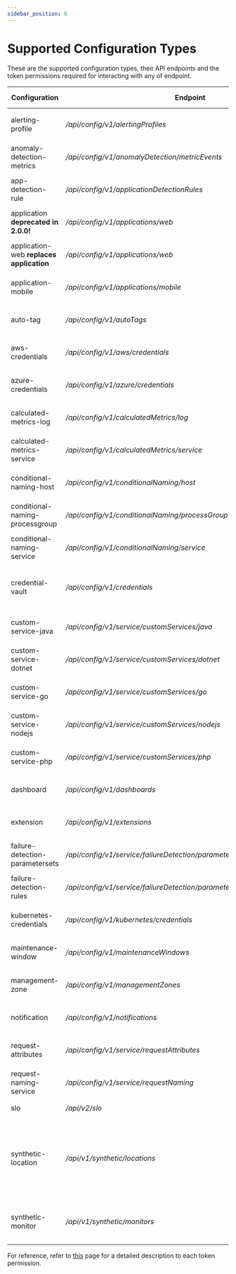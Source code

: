 ```yaml
---
sidebar_position: 6
---
```


# Supported Configuration Types

These are the supported configuration types, their API endpoints and the token permissions required for interacting with any of endpoint.

| Configuration                   | Endpoint                                        | Token Permission(s)                                                                                                 |
| ------------------------------- | ----------------------------------------------- | ------------------------------------------------------------------------------------------------------------------- |
| alerting-profile                | _/api/config/v1/alertingProfiles_               | `Read Configuration` & `Write Configuration`                                                                        |
| anomaly-detection-metrics       | _/api/config/v1/anomalyDetection/metricEvents_  | `Read Configuration` & `Write Configuration`                                                                        |
| app-detection-rule              | _/api/config/v1/applicationDetectionRules_      | `Read Configuration` & `Write Configuration`                                                                        |
| application **deprecated in 2.0.0!**| _/api/config/v1/applications/web_           | `Read Configuration` & `Write Configuration`                                                                        |
| application-web **replaces application**| _/api/config/v1/applications/web_       | `Read Configuration` & `Write Configuration`                                                                        |
| application-mobile              | _/api/config/v1/applications/mobile_            | `Read Configuration` & `Write Configuration`                                                                        |
| auto-tag                        | _/api/config/v1/autoTags_                       | `Read Configuration` & `Write Configuration`                                                                        |
| aws-credentials                 | _/api/config/v1/aws/credentials_                | `Read Configuration` & `Write Configuration`                                                                        |
| azure-credentials               | _/api/config/v1/azure/credentials_              | `Read Configuration` & `Write Configuration`                                                                        |
| calculated-metrics-log          | _/api/config/v1/calculatedMetrics/log_          | `Read Configuration` & `Write Configuration`                                                                        |
| calculated-metrics-service      | _/api/config/v1/calculatedMetrics/service_      | `Read Configuration` & `Write Configuration`                                                                        |
| conditional-naming-host         | _/api/config/v1/conditionalNaming/host_         | `Read Configuration` & `Write Configuration`                                                                        |
| conditional-naming-processgroup | _/api/config/v1/conditionalNaming/processGroup_ | `Read Configuration` & `Write Configuration`                                                                        |
| conditional-naming-service      | _/api/config/v1/conditionalNaming/service_      | `Read Configuration` & `Write Configuration`                                                                        |
| credential-vault                | _/api/config/v1/credentials_                    | `Read Credential Vault Entries` & `Write Credential Vault Entries`                                                  |
| custom-service-java             | _/api/config/v1/service/customServices/java_    | `Read Configuration` & `Write Configuration`                                                                        |
| custom-service-dotnet           | _/api/config/v1/service/customServices/dotnet_  | `Read Configuration` & `Write Configuration`                                                                        |
| custom-service-go               | _/api/config/v1/service/customServices/go_      | `Read Configuration` & `Write Configuration`                                                                        |
| custom-service-nodejs           | _/api/config/v1/service/customServices/nodejs_  | `Read Configuration` & `Write Configuration`                                                                        |
| custom-service-php              | _/api/config/v1/service/customServices/php_     | `Read Configuration` & `Write Configuration`                                                                        |
| dashboard                       | _/api/config/v1/dashboards_                     | `Read Configuration` & `Write Configuration`                                                                        |
| extension                       | _/api/config/v1/extensions_                     | `Read Configuration` & `Write Configuration`                                                                        |
| failure-detection-parametersets          | _/api/config/v1/service/failureDetection/parameterSelection/parameterSets_  | `Read Configuration` & `Write Configuration`                                   |
| failure-detection-rules                  | _/api/config/v1/service/failureDetection/parameterSelection/rules_          | `Read Configuration` & `Write Configuration`                                   |
| kubernetes-credentials          | _/api/config/v1/kubernetes/credentials_         | `Read Configuration` & `Write Configuration`                                                                        |
| maintenance-window              | _/api/config/v1/maintenanceWindows_             | `Read Configuratio`  & `Write Configuration`                                                                                     |
| management-zone                 | _/api/config/v1/managementZones_                | `Read Configuration` & `Write Configuration`                                                                        |
| notification                    | _/api/config/v1/notifications_                  | `Read Configuration` & `Write Configuration`                                                                        |
| request-attributes              | _/api/config/v1/service/requestAttributes_      | `Read Configuration` & `Capture request data`                                                                       |
| request-naming-service          | _/api/config/v1/service/requestNaming_          | `Read Configuration` & `Write Configuration`                                                                        |
| slo                             | _/api/v2/slo_                                   | `Read SLO` & `Write SLOs`                                                                                           |
| synthetic-location              | _/api/v1/synthetic/locations_                   | `Access problem and event feed, metrics, and topology` & `Create and read synthetic monitors, locations, and nodes` |
| synthetic-monitor               | _/api/v1/synthetic/monitors_                    | `Create and read synthetic monitors, locations, and nodes`                                                          |

For reference, refer to [this](https://www.dynatrace.com/support/help/dynatrace-api/basics/dynatrace-api-authentication) page for a detailed
description to each token permission.
